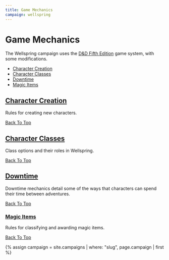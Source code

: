 ```yaml
---
title: Game Mechanics
campaign: wellspring
---
```


# Game Mechanics

The Wellspring campaign uses the [D&D Fifth Edition]({{site.baseurl}}/systems/5e) game system, with some modifications.

- [Character Creation](#character-creation)
- [Character Classes](#character-classes)
- [Downtime](#downtime)
- [Magic Items](#magic-items)

## [Character Creation]({{site.baseurl}}/campaigns/wellspring/mechanics/character-creation)

Rules for creating new characters.

[Back To Top](#)

## [Character Classes]({{site.baseurl}}/campaigns/wellspring/mechanics/character-classes)

Class options and their roles in Wellspring.

[Back To Top](#)

## [Downtime]({{site.baseurl}}/systems/5e/downtime)

Downtime mechanics detail some of the ways that characters can spend their time between adventures.

[Back To Top](#)

### [Magic Items]({{site.baseurl}}/campaigns/wellspring/mechanics/magic-items)

Rules for classifying and awarding magic items.

[Back To Top](#)

{% assign campaign = site.campaigns | where: "slug", page.campaign | first %}
